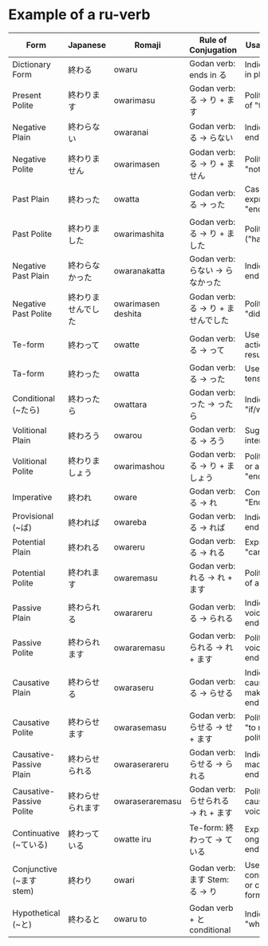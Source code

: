# Example of a ru-verb

| Form | Japanese | Romaji | Rule of Conjugation | Usage / Function |
|---|---|---|---|---|
| Dictionary Form | 終わる | owaru | Godan verb: ends in る | Indicates "to end" in plain form |
| Present Polite | 終わります | owarimasu | Godan verb: る → り + ます | Polite expression of "to end" |
| Negative Plain | 終わらない | owaranai | Godan verb: る → らない | Indicates "not ending" |
| Negative Polite | 終わりません | owarimasen | Godan verb: る → り + ません | Polite way to say "not ending" |
| Past Plain | 終わった | owatta | Godan verb: る → った | Casual expression for "ended" |
| Past Polite | 終わりました | owarimashita | Godan verb: る → り + ました | Polite past tense ("has ended") |
| Negative Past Plain | 終わらなかった | owaranakatta | Godan verb: らない → らなかった | Indicates "did not end" casually |
| Negative Past Polite | 終わりませんでした | owarimasen deshita | Godan verb: る → り + ませんでした | Polite way to say "did not end" |
| Te-form | 終わって | owatte | Godan verb: る → って | Used to connect actions or show result |
| Ta-form | 終わった | owatta | Godan verb: る → った | Used in plain past tense sentences |
| Conditional (~たら) | 終わったら | owattara | Godan verb: った → ったら | Indicates "if/when it ends" |
| Volitional Plain | 終わろう | owarou | Godan verb: る → ろう | Suggestion or intent: "let's end" |
| Volitional Polite | 終わりましょう | owarimashou | Godan verb: る → り + ましょう | Polite suggestion or agreement to "end" |
| Imperative | 終われ | oware | Godan verb: る → れ | Command form: "End it!" |
| Provisional (~ば) | 終われば | owareba | Godan verb: る → れば | Indicates "if it ends" |
| Potential Plain | 終われる | owareru | Godan verb: る → れる | Expresses ability: "can end" |
| Potential Polite | 終われます | owaremasu | Godan verb: れる → れ + ます | Polite expression of ability to "end" |
| Passive Plain | 終わられる | owarareru | Godan verb: る → られる | Indicates passive voice: "to be ended" |
| Passive Polite | 終わられます | owararemasu | Godan verb: られる → れ + ます | Polite passive voice ("to be ended") |
| Causative Plain | 終わらせる | owaraseru | Godan verb: る → らせる | Indicates causative: "to make/force to end" |
| Causative Polite | 終わらせます | owarasemasu | Godan verb: らせる → せ + ます | Polite causative: "to make/let end politely" |
| Causative-Passive Plain | 終わらせられる | owaraserareru | Godan verb: らせる → られる | Indicates "to be made/forced to end" |
| Causative-Passive Polite | 終わらせられます | owaraseraremasu | Godan verb: らせられる → れ + ます | Polite causative/passive voice |
| Continuative (~ている) | 終わっている | owatte iru | Te-form: 終わって → ている | Expresses ongoing state: "is ending" |
| Conjunctive (~ます stem) | 終わり | owari | Godan verb: ます Stem: る → り | Used for connecting verbs or compound forms |
| Hypothetical (~と) | 終わると | owaru to | Godan verb + と conditional | Indicates "when/if it ends" |
